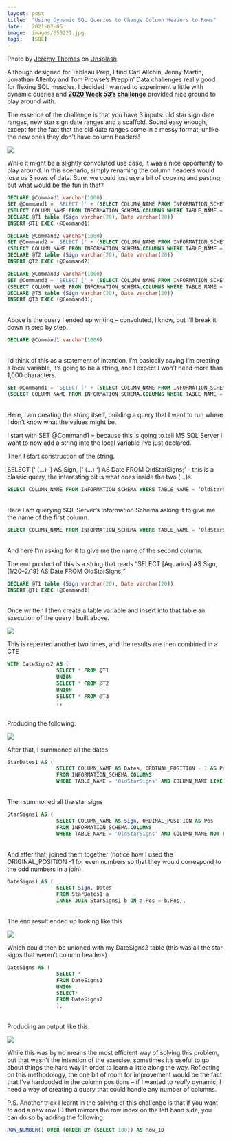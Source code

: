 ```yaml
---
layout: post
title:  "Using Dynamic SQL Queries to Change Column Headers to Rows"
date:   2021-02-05
image:  images/050221.jpg
tags:   [SQL]
---
```


<span>Photo by <a href="https://unsplash.com/@jeremythomasphoto?utm_source=unsplash&amp;utm_medium=referral&amp;utm_content=creditCopyText">Jeremy Thomas</a> on <a href="https://unsplash.com/s/photos/stars?utm_source=unsplash&amp;utm_medium=referral&amp;utm_content=creditCopyText">Unsplash</a></span>

Although designed for Tableau Prep, I find Carl Allchin, Jenny Martin, Jonathan Allenby and Tom Prowse’s Preppin’ Data challenges really good for flexing SQL muscles. I decided I wanted to experiment a little with dynamic queries and [**2020 Week 53’s challenge**][pd-w53] provided nice ground to play around with.  

The essence of the challenge is that you have 3 inputs: old star sign date ranges, new star sign date ranges and a scaffold. Sound easy enough, except for the fact that the old date ranges come in a messy format, unlike the new ones they don’t have column headers!

![]({{site.baseurl}}/images/050221-1.PNG)

While it might be a slightly convoluted use case, it was a nice opportunity to play around. In this scenario, simply renaming the column headers would lose us 3 rows of data. Sure, we could just use a bit of copying and pasting, but what would be the fun in that?

```sql
DECLARE @Command1 varchar(1000)
SET @Command1 = 'SELECT [' + (SELECT COLUMN_NAME FROM INFORMATION_SCHEMA.COLUMNS WHERE TABLE_NAME = 'OldStarSigns' AND ORDINAL_POSITION = 1) + '] AS Sign, [' +
(SELECT COLUMN_NAME FROM INFORMATION_SCHEMA.COLUMNS WHERE TABLE_NAME = 'OldStarSigns' AND ORDINAL_POSITION = 2) + '] AS Date FROM OldStarSigns;'
DECLARE @T1 table (Sign varchar(20), Date varchar(20))
INSERT @T1 EXEC (@Command1)

DECLARE @Command2 varchar(1000)
SET @Command2 = 'SELECT [' + (SELECT COLUMN_NAME FROM INFORMATION_SCHEMA.COLUMNS WHERE TABLE_NAME = 'OldStarSigns' AND ORDINAL_POSITION = 3) + '] AS Sign, [' +
(SELECT COLUMN_NAME FROM INFORMATION_SCHEMA.COLUMNS WHERE TABLE_NAME = 'OldStarSigns' AND ORDINAL_POSITION = 4) + '] AS Date FROM OldStarSigns;'
DECLARE @T2 table (Sign varchar(20), Date varchar(20))
INSERT @T2 EXEC (@Command2)

DECLARE @Command3 varchar(1000)
SET @Command3 = 'SELECT [' + (SELECT COLUMN_NAME FROM INFORMATION_SCHEMA.COLUMNS WHERE TABLE_NAME = 'OldStarSigns' AND ORDINAL_POSITION = 5) + '] AS Sign, [' +
(SELECT COLUMN_NAME FROM INFORMATION_SCHEMA.COLUMNS WHERE TABLE_NAME = 'OldStarSigns' AND ORDINAL_POSITION = 6) + '] AS Date FROM OldStarSigns;'
DECLARE @T3 table (Sign varchar(20), Date varchar(20))
INSERT @T3 EXEC (@Command3);
```
<br>
Above is the query I ended up writing – convoluted, I know, but I’ll break it down in step by step.

```sql
DECLARE @Command1 varchar(1000)
```
<br>
I’d think of this as a statement of intention, I’m basically saying I’m creating a local variable, it’s going to be a string, and I expect I won’t need more than 1,000 characters.

```sql
SET @Command1 = 'SELECT [' + (SELECT COLUMN_NAME FROM INFORMATION_SCHEMA.COLUMNS WHERE TABLE_NAME = 'OldStarSigns' AND ORDINAL_POSITION = 1) + '] AS Sign, [' +
(SELECT COLUMN_NAME FROM INFORMATION_SCHEMA.COLUMNS WHERE TABLE_NAME = 'OldStarSigns' AND ORDINAL_POSITION = 2) + '] AS Date FROM OldStarSigns;'
```
<br>
Here, I am creating the string itself, building a query that I want to run where I don’t know what the values might be. 

I start with SET @Command1 = because this is going to tell MS SQL Server I want to now add a string into the local variable I’ve just declared.

Then I start construction of the string.

SELECT [‘ (…) ‘] AS Sign, [‘ (…) ‘] AS Date FROM OldStarSigns;’ – this is a classic query, the interesting bit is what does inside the two (…)s.

```sql
SELECT COLUMN_NAME FROM INFORMATION_SCHEMA WHERE TABLE_NAME = ‘OldStarSigns’ AND ORDINAL POSITION = 1
```
<br>
Here I am querying SQL Server’s Information Schema asking it to give me the name of the first column.

```sql
SELECT COLUMN_NAME FROM INFORMATION_SCHEMA WHERE TABLE_NAME = ‘OldStarSigns’ AND ORDINAL POSITION = 2
```
<br>
And here I’m asking for it to give me the name of the second column.

The end product of this is a string that reads “SELECT [Aquarius] AS Sign, [1/20–2/19] AS Date FROM OldStarSigns;”

```sql
DECLARE @T1 table (Sign varchar(20), Date varchar(20))
INSERT @T1 EXEC (@Command1)
```
<br>
Once written I then create a table variable and insert into that table an execution of the query I built above. 

![]({{site.baseurl}}/images/050221-QueryResult.PNG)


This is repeated another two times, and the results are then combined in a CTE

```sql
WITH DateSigns2 AS (
				SELECT * FROM @T1
				UNION
				SELECT * FROM @T2
				UNION
				SELECT * FROM @T3
				),
```
<br>
Producing the following: 

![]({{site.baseurl}}/images/050221-DateSigns2.PNG)

After that, I summoned all the dates

```sql
StarDates1 AS (
				SELECT COLUMN_NAME AS Dates, ORDINAL_POSITION - 1 AS Pos
				FROM INFORMATION_SCHEMA.COLUMNS
				WHERE TABLE_NAME = 'OldStarSigns' AND COLUMN_NAME LIKE '%[^a-zA-Z]%'),
```
<br>
Then summoned all the star signs

```sql
StarSigns1 AS (
				SELECT COLUMN_NAME AS Sign, ORDINAL_POSITION AS Pos
				FROM INFORMATION_SCHEMA.COLUMNS
				WHERE TABLE_NAME = 'OldStarSigns' AND COLUMN_NAME NOT LIKE '%[^a-zA-Z]%'),
```
<br>
And after that, joined them together (notice how I used the ORIGINAL_POSITION -1 for even numbers so that they would correspond to the odd numbers in a join).

```sql
DateSigns1 AS (
				SELECT Sign, Dates
				FROM StarDates1 a
				INNER JOIN StarSigns1 b ON a.Pos = b.Pos),
```
<br>
The end result ended up looking like this

![]({{site.baseurl}}/images/050221-QueryResult.PNG)

Which could then be unioned with my DateSigns2 table (this was all the star signs that weren’t column headers)

```sql
DateSigns AS (
				SELECT *
				FROM DateSigns1
				UNION
				SELECT*
				FROM DateSigns2
				),
```
<br>
Producing an output like this:

![]({{site.baseurl}}/images/050221-DateSigns.PNG)

While this was by no means the most efficient way of solving this problem, but that wasn’t the intention of the exercise, sometimes it’s useful to go about things the hard way in order to learn a little along the way. Reflecting on this methodology, the one bit of room for improvement would be the fact that I’ve hardcoded in the column positions – if I wanted to *really* dynamic, I need a way of creating a query that could handle any number of columns.


P.S. Another trick I learnt in the solving of this challenge is that if you want to add a new row ID that mirrors the row index on the left hand side, you can do so by adding the following:

```sql
ROW_NUMBER() OVER (ORDER BY (SELECT 100)) AS Row_ID
```



[pd-w53]:https://preppindata.blogspot.com/2020/12/2020-week-53.html
